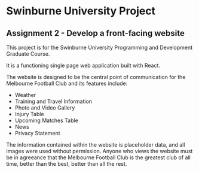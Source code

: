 # Swinburne University Project
## Assignment 2 - Develop a front-facing website

This project is for the Swinburne University Programming and Development Graduate Course.

It is a functioning single page web application built with React. 

The website is designed to be the central point of communication for the Melbourne Football Club and its features include:
- Weather
- Training and Travel Information
- Photo and Video Gallery
- Injury Table
- Upcoming Matches Table
- News
- Privacy Statement


The information contained within the website is placeholder data, and all images were used without permission.
Anyone who views the website must be in agreeance that the Melbourne Football Club is the greatest club of all time, 
better than the best, better than all the rest.

